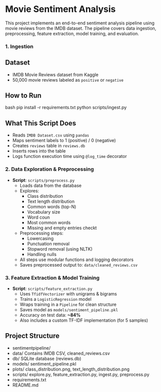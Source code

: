 # Movie Sentiment Analysis  
This project implements an end-to-end sentiment analysis pipeline using movie reviews from the IMDB dataset. The pipeline covers data ingestion, preprocessing, feature extraction, model training, and evaluation.

### 1. Ingestion
## Dataset
- IMDB Movie Reviews dataset from Kaggle
- 50,000 movie reviews labeled as `positive` or `negative`

## How to Run
bash
pip install -r requirements.txt
python scripts/ingest.py

## What This Script Does
- Reads `IMDB Dataset.csv` using `pandas`
- Maps sentiment labels to 1 (positive) / 0 (negative)
- Creates `reviews` table in `reviews.db`
- Inserts rows into the table
- Logs function execution time using `@log_time` decorator


### 2. Data Exploration & Preprocessing
- **Script**: `scripts/preprocess.py`
    - Loads data from the database
    - Explores:
        - Class distribution
        - Text length distribution
        - Common words (top-N)
        - Vocabulary size
        - Word coun
        - Most common words
        - Missing and empty entries checkt
    - Preprocessing steps:
        - Lowercasing
        - Punctuation removal
        - Stopword removal (using NLTK)
        - Handling nulls
    - All steps use modular functions and logging decorators
    - Saves preprocessed output to: `data/cleaned_reviews.csv`

### 3. Feature Extraction & Model Training
- **Script**: `scripts/feature_extraction.py`
    - Uses `TfidfVectorizer` with unigrams & bigrams
    - Trains a `LogisticRegression` model
    - Wraps training in a `Pipeline` for clean structure
    - Saves model as `models/sentiment_pipeline.pkl`
    - Accuracy on test data: **~84%**
    - Also includes a custom TF-IDF implementation (for 5 samples)

## Project Structure
- sentimentpipeline/
- data/ Contains IMDB CSV, cleaned_reviews.csv 
- db/ SQLite database (reviews.db)
- models/ sentiment_pipeline.pkl
- plots/ class_distribution.png, text_length_distribution.png
- scripts/ explore.py, feature_extraction.py, ingest.py, preprocess.py
- requirements.txt
- README.md


